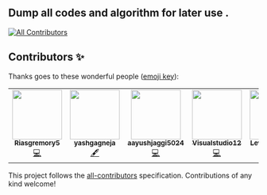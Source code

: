 ## **Dump all codes and algorithm for later use .** 

<!-- ALL-CONTRIBUTORS-BADGE:START - Do not remove or modify this section -->
[![All Contributors](https://img.shields.io/badge/all_contributors-5-orange.svg?style=flat-square)](#contributors-)
<!-- ALL-CONTRIBUTORS-BADGE:END -->

## Contributors ✨

Thanks goes to these wonderful people ([emoji key](https://allcontributors.org/docs/en/emoji-key)):

<!-- ALL-CONTRIBUTORS-LIST:START - Do not remove or modify this section -->
<!-- prettier-ignore-start -->
<!-- markdownlint-disable -->
<table>
  <tr>
    <td align="center"><a href="https://github.com/Riasgremory5"><img src="https://avatars3.githubusercontent.com/u/72184276?v=4?s=100" width="100px;" alt=""/><br /><sub><b>Riasgremory5</b></sub></a><br /><a href="https://github.com/Mohitkumar6122/Code-dump/commits?author=Riasgremory5" title="Code">💻</a></td>
    <td align="center"><a href="https://github.com/yashgagneja"><img src="https://avatars3.githubusercontent.com/u/56828872?v=4?s=100" width="100px;" alt=""/><br /><sub><b>yashgagneja</b></sub></a><br /><a href="#content-yashgagneja" title="Content">🖋</a></td>
    <td align="center"><a href="https://github.com/aayushjaggi5024"><img src="https://avatars1.githubusercontent.com/u/61476625?v=4?s=100" width="100px;" alt=""/><br /><sub><b>aayushjaggi5024</b></sub></a><br /><a href="https://github.com/Mohitkumar6122/Code-dump/commits?author=aayushjaggi5024" title="Code">💻</a></td>
    <td align="center"><a href="https://github.com/Visualstudio12"><img src="https://avatars0.githubusercontent.com/u/72209526?v=4?s=100" width="100px;" alt=""/><br /><sub><b>Visualstudio12</b></sub></a><br /><a href="https://github.com/Mohitkumar6122/Code-dump/commits?author=Visualstudio12" title="Code">💻</a></td>
    <td align="center"><a href="https://github.com/LeviAckerman11"><img src="https://avatars.githubusercontent.com/u/91897321?v=4?s=100" width="100px;" alt=""/><br /><sub><b>Levi Ackerman</b></sub></a><br /><a href="https://github.com/Mohitkumar6122/Code-dump/commits?author=LeviAckerman11" title="Code">💻</a></td>
  </tr>
</table>

<!-- markdownlint-restore -->
<!-- prettier-ignore-end -->

<!-- ALL-CONTRIBUTORS-LIST:END -->

This project follows the [all-contributors](https://github.com/all-contributors/all-contributors) specification. Contributions of any kind welcome!
